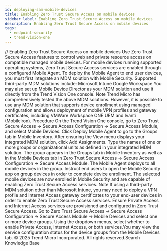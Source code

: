 ```yaml
---
id: deploying-sam-mobile-devices
title: Enabling Zero Trust Secure Access on mobile devices
sidebar_label: Enabling Zero Trust Secure Access on mobile devices
description: Enabling Zero Trust Secure Access on mobile devices
tags:
  - endpoint-security
  - trend-vision-one
---
```


/*<![CDATA[*/ $('#title').html($('meta[name=map-description]').attr('content')); /*]]>*/ Enabling Zero Trust Secure Access on mobile devices Use Zero Trust Secure Access features to control web and private resource access on compatible managed mobile devices. For mobile devices running supported operating systems, Zero Trust Secure Access services are enabled through a configured Mobile Agent. To deploy the Mobile Agent to end user devices, you must first integrate an MDM solution with Mobile Security. Supported third-party MDM solutions include: Microsoft Intune Google Workspace You may also set up Mobile Device Director as your MDM solution and use it directly from the Trend Vision One console. Note Trend Micro has comprehensively tested the above MDM solutions. However, it is possible to use any MDM solution that supports device enrollment using managed configuration and allows deployment of mobile VPN profiles and gateway certificates, including VMWare Workspace ONE UEM and Ivanti (Mobileiron). Procedure On the Trend Vision One console, go to Zero Trust Secure Access → Secure Access Configuration → Secure Access Module, and select Mobile Devices. Click Deploy Mobile Agent to go to the Groups tab in Mobile Inventory. After ensuring the View menu displays your integrated MDM solution, click Add Assignments. Type the names of one or more groups or organizational units as defined in your integrated MDM solution. The group appears in the Groups tab in Mobile Inventory as well as in the Mobile Devices tab in Zero Trust Secure Access → Secure Access Configuration → Secure Access Module. The Mobile Agent deploys to all mobile devices in the group. Instruct end users to open the Mobile Security app on group devices in order to complete device enrollment. The selected mobile devices are now enrolled in Mobile Security and are capable of enabling Zero Trust Secure Access services. Note If using a third-party MDM solution other than Microsoft Intune, you may need to deploy a VPN profile and Internet Access gateway certificates to your end-user devices in order to enable Zero Trust Secure Access services. Ensure Private Access and Internet Access services are provisioned and configured in Zero Trust Secure Access. Go to Zero Trust Secure Access → Secure Access Configuration → Secure Access Module → Mobile Devices and select one or more device groups. Using the dropdown menus, select whether to enable Private Access, Internet Access, or both services.You may view the service configuration status for the device groups from the Mobile Devices tab. © 2025 Trend Micro Incorporated. All rights reserved.Search Knowledge Base